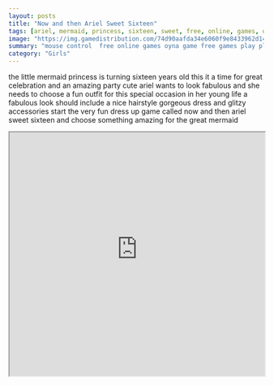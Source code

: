 ```yaml
---
layout: posts
title: "Now and then Ariel Sweet Sixteen"
tags: [ariel, mermaid, princess, sixteen, sweet, free, online, games, oyna, game, free, games, play, play, games]
image: "https://img.gamedistribution.com/74d90aafda34e6060f9e8433962d14fd.jpg"
summary: "mouse control  free online games oyna game free games play play games"
category: "Girls"
---
```


the little mermaid princess is turning sixteen years old this it a time for great celebration and an amazing party cute ariel wants to look fabulous and she needs to choose a fun outfit for this special occasion in her young life a fabulous look should include a nice hairstyle gorgeous dress and glitzy accessories start the very fun dress up game called now and then ariel sweet sixteen and choose something amazing for the great mermaid

<iframe width="100%" height="480px;" src="https://flash.gamedistribution.com?game=74d90aafda34e6060f9e8433962d14fd"></iframe>